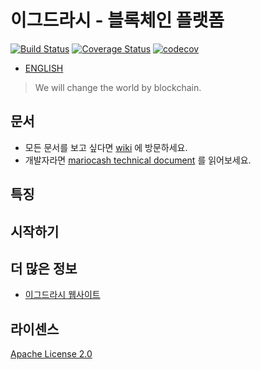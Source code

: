 # 이그드라시 - 블록체인 플랫폼

[![Build Status](https://travis-ci.org/dezang/mariocash.svg?branch=develop)](https://travis-ci.org/dezang/mariocash)
[![Coverage Status](https://coveralls.io/repos/github/dezang/mariocash/badge.svg?branch=develop)](https://coveralls.io/github/dezang/mariocash?branch=develop)
[![codecov](https://codecov.io/gh/dezang/mariocash/branch/develop/graph/badge.svg)](https://codecov.io/gh/dezang/mariocash)

- [ENGLISH](README-en.md)

> We will change the world by blockchain.

## 문서
- 모든 문서를 보고 싶다면 [wiki](https://github.com/zhihexireng/mariocash/wiki) 에 방문하세요.
- 개발자라면 [mariocash technical document](docs) 를 읽어보세요.

## 특징

## 시작하기

## 더 많은 정보
- [이그드라시 웹사이트](https://mariocash.io)

## 라이센스
[Apache License 2.0](LICENSE)
